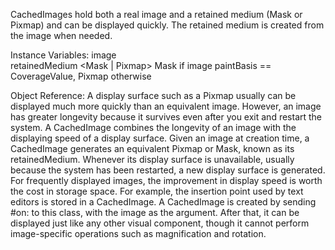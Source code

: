 CachedImages hold both a real image and a retained medium (Mask or Pixmap) and can be displayed quickly.  The retained medium is created from the image when needed.

Instance Variables:
	image				<Image>  
	retainedMedium	<Mask | Pixmap>  Mask if image paintBasis == CoverageValue, Pixmap otherwise


Object Reference:
A display surface such as a Pixmap usually can be displayed much more quickly than an equivalent image. However, an image has greater longevity because it survives even after you exit and restart the system. A CachedImage combines the longevity of an image with the displaying speed of a display surface. 
Given an image at creation time, a CachedImage generates an equivalent Pixmap or Mask, known as its retainedMedium. Whenever its display surface is unavailable, usually because the system has been restarted, a new display surface is generated. For frequently displayed images, the improvement in display speed is worth the cost in storage space. For example, the insertion point used by text editors is stored in a CachedImage. 
A CachedImage is created by sending #on: to this class, with the image as the argument. After that, it can be displayed just like any other visual component, though it cannot perform image-specific operations such as magnification and rotation. 
